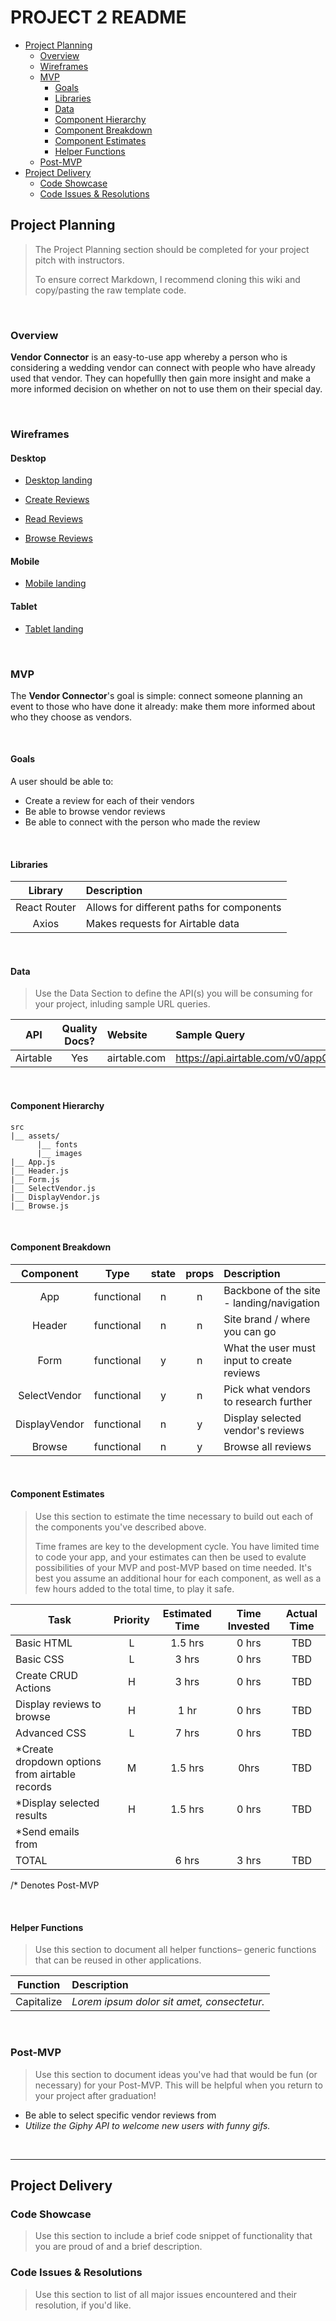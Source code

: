 # PROJECT 2 README <!-- omit in toc -->

- [Project Planning](#Project-Planning)
  - [Overview](#Overview)
  - [Wireframes](#Wireframes)
  - [MVP](#MVP)
    - [Goals](#Goals)
    - [Libraries](#Libraries)
    - [Data](#Data)
    - [Component Hierarchy](#Component-Hierarchy)
    - [Component Breakdown](#Component-Breakdown)
    - [Component Estimates](#Component-Estimates)
    - [Helper Functions](#Helper-Functions)
  - [Post-MVP](#Post-MVP)
- [Project Delivery](#Project-Delivery)
  - [Code Showcase](#Code-Showcase)
  - [Code Issues & Resolutions](#Code-Issues--Resolutions)

## Project Planning

> The Project Planning section should be completed for your project pitch with instructors.
>
> To ensure correct Markdown, I recommend cloning this wiki and copy/pasting the raw template code.

<br>

### Overview

**Vendor Connector** is an easy-to-use app whereby a person who is considering a wedding vendor can connect with people who have already used that vendor. They can hopefullly then gain more insight and make a more informed decision on whether on not to use them on their special day.

<br>

### Wireframes


#### Desktop

- [Desktop landing](https://wireframe.cc/FooNMC)

- [Create Reviews](https://wireframe.cc/6Dlx53)

- [Read Reviews](https://wireframe.cc/XL2QiL)

- [Browse Reviews](https://wireframe.cc/1ecskb)

#### Mobile

- [Mobile landing](https://wireframe.cc/9Uf1yg)

#### Tablet

- [Tablet landing](https://wireframe.cc/E2Srqb)

<br>

### MVP

The **Vendor Connector**'s goal is simple: connect someone planning an event to those who have done it already: make them more informed about who they choose as vendors.

<br>

#### Goals

A user should be able to:
- Create a review for each of their vendors
- Be able to browse vendor reviews
- Be able to connect with the person who made the review

<br>

#### Libraries

|     Library      | Description                                |
| :--------------: | :----------------------------------------- |
|   React Router   | Allows for different paths for components
|  Axios  |  Makes requests for Airtable data  |

<br>

#### Data

> Use the Data Section to define the API(s) you will be consuming for your project, inluding sample URL queries.

|    API     | Quality Docs? | Website       | Sample Query                            |
| :--------: | :-----------: | :------------ | :-------------------------------------- |
| Airtable |      Yes      | airtable.com | https://api.airtable.com/v0/appGtN1jraBuzwFTz/Table%201 |

<br>

#### Component Hierarchy


```
src
|__ assets/
      |__ fonts
      |__ images
|__ App.js
|__ Header.js
|__ Form.js
|__ SelectVendor.js
|__ DisplayVendor.js
|__ Browse.js
```

<br>

#### Component Breakdown


|  Component   |    Type    | state | props | Description                                                      |
| :----------: | :--------: | :---: | :---: | :--------------------------------------------------------------- |
|   App    | functional |   n   |   n   | Backbone of the site - landing/navigation               |
|    Header    | functional |   n   |   n   | Site brand / where you can go               |
|  Form  | functional |   y   |   n   | What the user must input to create reviews       |
|   SelectVendor    |   functional    |   y   |   n   | Pick what vendors to research further      |
| DisplayVendor | functional |   n   |   y   | Display selected vendor's reviews                 |
|    Browse    | functional |   n   |   y   | Browse all reviews |

<br>

#### Component Estimates

> Use this section to estimate the time necessary to build out each of the components you've described above. 
>
> Time frames are key to the development cycle. You have limited time to code your app, and your estimates can then be used to evalute possibilities of your MVP and post-MVP based on time needed. It's best you assume an additional hour for each component, as well as a few hours added to the total time, to play it safe.

| Task                | Priority | Estimated Time | Time Invested | Actual Time |
| ------------------- | :------: | :------------: | :-----------: | :---------: |
| Basic HTML     |    L     |     1.5 hrs      |     0 hrs     |    TBD    |
| Basic CSS | L | 3 hrs | 0 hrs | TBD |
| Create CRUD Actions |    H     |     3 hrs      |     0 hrs     |     TBD     |
| Display reviews to browse | H | 1 hr | 0 hrs | TBD |
| Advanced CSS | L | 7 hrs | 0 hrs | TBD |
| *Create dropdown options from airtable records | M | 1.5 hrs | 0hrs | TBD |
| *Display selected results | H | 1.5 hrs | 0 hrs | TBD |
| *Send emails from 
| TOTAL               |          |     6 hrs      |     3 hrs     |     TBD     |
/* Denotes Post-MVP 

<br>

#### Helper Functions

> Use this section to document all helper functions– generic functions that can be reused in other applications.

|  Function  | Description                                |
| :--------: | :----------------------------------------- |
| Capitalize | _Lorem ipsum dolor sit amet, consectetur._ |

<br>

### Post-MVP

> Use this section to document ideas you've had that would be fun (or necessary) for your Post-MVP. This will be helpful when you return to your project after graduation!

- Be able to select specific vendor reviews from 
- _Utilize the Giphy API to welcome new users with funny gifs._

<br>

***

## Project Delivery

### Code Showcase

> Use this section to include a brief code snippet of functionality that you are proud of and a brief description.

### Code Issues & Resolutions

> Use this section to list of all major issues encountered and their resolution, if you'd like.
